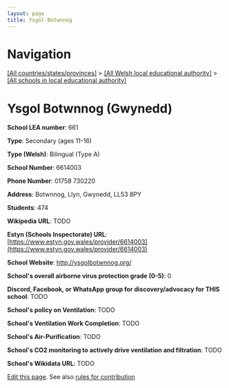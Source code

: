 ```yaml
---
layout: page
title: Ysgol Botwnnog
---
```

# Navigation

[[All countries/states/provinces]](../../..) > [[All Welsh local educational authority]](../..) > [[All schools in local educational authority]](..)

# Ysgol Botwnnog (Gwynedd)

**School LEA number**: 661

**Type**: Secondary (ages 11-16)

**Type (Welsh)**: Bilingual (Type A)

**School Number**: 6614003

**Phone Number**: 01758 730220

**Address**: Botwnnog, Llyn, Gwynedd, LL53 8PY

**Students**: 474

**Wikipedia URL**: TODO

**Estyn (Schools Inspectorate) URL**: [https://www.estyn.gov.wales/provider/6614003](https://www.estyn.gov.wales/provider/6614003)

**School Website**: http://ysgolbotwnnog.org/

**School's overall airborne virus protection grade (0-5)**: 0

**Discord, Facebook, or WhatsApp group for discovery/advocacy for THIS school**: TODO

**School's policy on Ventilation**: TODO

**School's Ventilation Work Completion**: TODO

**School's Air-Purification**: TODO

**School's CO2 monitoring to actively drive ventilation and filtration**: TODO

**School's Wikidata URL**: TODO




[Edit this page](https://github.com/ventilate-schools/Wales/edit/prif/./Gwynedd/Ysgol_Botwnnog.md). See also [rules for contribution](../../../contribution-rules/)
